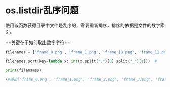 # os.listdir乱序问题

使用该函数获得目录中文件是乱序的，需要重新排序，排序的依据是文件的数字索引。

==关键在于如何取出数字字符==

```python
filenames = ['frame_0.png', 'frame_1.png', 'frame_10.png', 'frame_11.png', 'frame_12.png', 'frame_13.png', ...]

filenames.sort(key=lambda x: int(x.split(".")[0].split("_")[1]))  #

print(filenames)

\#输出['frame_0.png', 'frame_1.png', 'frame_2.png', 'frame_3.png', 'frame_4.png', 'frame_5.png', ...
```



